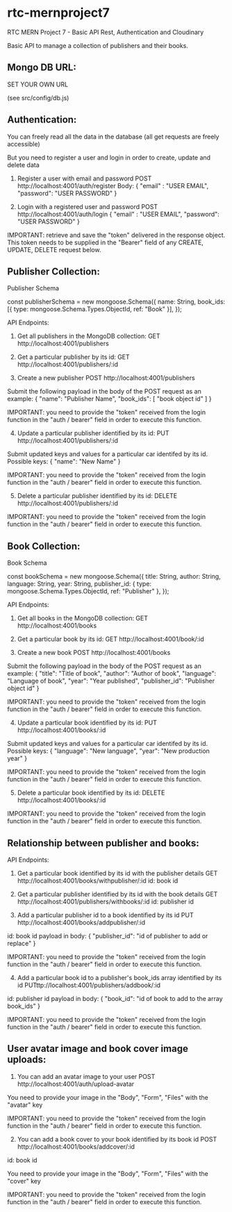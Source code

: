 # rtc-mernproject7
RTC MERN Project 7 - Basic API Rest, Authentication and Cloudinary

Basic API to manage a collection of publishers and their books.


Mongo DB URL:
-----------------------------------------

SET YOUR OWN URL

(see src/config/db.js)


Authentication:
-----------------------------------------

You can freely read all the data in the database (all get requests are freely accessible)

But you need to register a user and login in order to create, update and delete data

1. Register a user with email and password
POST http://localhost:4001/auth/register
Body:
{
  "email" : "USER EMAIL",
  "password": "USER PASSWORD"
}

2. Login with a registered user and password
POST http://localhost:4001/auth/login
{
  "email" : "USER EMAIL",
  "password": "USER PASSWORD"
}

IMPORTANT: retrieve and save the "token" delivered in the response object. This token needs to be supplied in the "Bearer" field of any CREATE, UPDATE, DELETE request below. 


Publisher Collection:
-----------------------------------------

Publisher Schema

const publisherSchema = new mongoose.Schema({
  name: String,
  book_ids: [{ type: mongoose.Schema.Types.ObjectId, ref: "Book" }],
});


API Endpoints:

1. Get all publishers in the MongoDB collection:
GET http://localhost:4001/publishers


2. Get a particular publisher by its id:
GET http://localhost:4001/publishers/:id


3. Create a new publisher
POST http://localhost:4001/publishers

Submit the following payload in the body of the POST request as an example:
{
      "name": "Publisher Name",
      "book_ids": [
        "book object id"
      ]
}

IMPORTANT: you need to provide the "token" received from the login function in the "auth / bearer" field in order to execute this function.

4. Update a particular publisher identified by its id:
PUT http://localhost:4001/publishers/:id

Submit updated keys and values for a particular car identifed by its id. Possible keys:
{
      "name": "New Name"
}

IMPORTANT: you need to provide the "token" received from the login function in the "auth / bearer" field in order to execute this function.

5. Delete a particular publisher identified by its id:
DELETE http://localhost:4001/publishers/:id

IMPORTANT: you need to provide the "token" received from the login function in the "auth / bearer" field in order to execute this function.


Book Collection:
-----------------------------------------

Book Schema

const bookSchema = new mongoose.Schema({
  title: String,
  author: String,
  language: String,
  year: String,
  publisher_id: { type: mongoose.Schema.Types.ObjectId, ref: "Publisher" },
});


API Endpoints:

1. Get all books in the MongoDB collection:
GET http://localhost:4001/books


2. Get a particular book by its id:
GET http://localhost:4001/book/:id


3. Create a new book
POST http://localhost:4001/books

Submit the following payload in the body of the POST request as an example:
{
      "title": "Title of book",
      "author": "Author of book",
      "language": "Language of book",
      "year": "Year published",
      "publisher_id": "Publisher object id"
}

IMPORTANT: you need to provide the "token" received from the login function in the "auth / bearer" field in order to execute this function.

4. Update a particular book identified by its id:
PUT http://localhost:4001/books/:id

Submit updated keys and values for a particular car identifed by its id. Possible keys:
{
      "language": "New language",
      "year": "New production year"
}

IMPORTANT: you need to provide the "token" received from the login function in the "auth / bearer" field in order to execute this function.

5. Delete a particular book identified by its id:
DELETE http://localhost:4001/books/:id

IMPORTANT: you need to provide the "token" received from the login function in the "auth / bearer" field in order to execute this function.


Relationship between publisher and books:
-----------------------------------------

API Endpoints:

1. Get a particular book identified by its id with the publisher details 
GET http://localhost:4001/books/withpublisher/:id
id: book id

2. Get a particular publisher identified by its id with the book details 
GET http://localhost:4001/publishers/withbooks/:id
id: publisher id


3. Add a particular publisher id to a book identified by its id
PUT http://localhost:4001/books/addpublisher/:id

id: book id
payload in body:
{
    "publisher_id": "id of publisher to add or replace"
}

IMPORTANT: you need to provide the "token" received from the login function in the "auth / bearer" field in order to execute this function.

4. Add a particular book id to a publisher's book_ids array identified by its id
PUTttp://localhost:4001/publishers/addbook/:id

id: publisher id
payload in body:
{
      "book_id": "id of book to add to the array book_ids"
}

IMPORTANT: you need to provide the "token" received from the login function in the "auth / bearer" field in order to execute this function.


User avatar image and book cover image uploads:
-----------------------------------------

1. You can add an avatar image to your user
POST http://localhost:4001/auth/upload-avatar

You need to provide your image in the "Body", "Form", "Files" with the "avatar" key

IMPORTANT: you need to provide the "token" received from the login function in the "auth / bearer" field in order to execute this function.

2. You can add a book cover to your book identified by its book id
POST http://localhost:4001/books/addcover/:id

id: book id

You need to provide your image in the "Body", "Form", "Files" with the "cover" key

IMPORTANT: you need to provide the "token" received from the login function in the "auth / bearer" field in order to execute this function.
